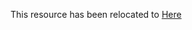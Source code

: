 This resource has been relocated to [Here](https://github.com/ImpactDevelopment/impactdevelopment.github.io/blob/master/changelog.md)

